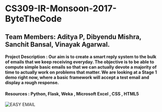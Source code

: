 
# CS309-IR-Monsoon-2017-ByteTheCode

## Team Members: Aditya P, Dibyendu Mishra, Sanchit Bansal, Vinayak Agarwal. 

#### Project Description : Our aim is to create a smart reply system to the bulk of emails that we keep receiving everyday. The objective is to be able to compute simple basic emails so that we can actually devote a majority of time to actually work on problems that matter. We are looking at a Stage 1 demo right now, where a basic framework will accept a test email and display a rough response. 

#### Resources : Python, Flask, Weka , Microsoft Excel , CSS , HTML5

![EASY EMAIL](https://raw.githubusercontent.com/ashoka-university/CS309-IR-Monsoon-2017-ByteTheCode/master/FrontEnd/static/EasyEmail_IR.png?token=AMewlIOyEYUuhAz2MfFXadTT7OIhHZavks5aKRwVwA%3D%3D)
